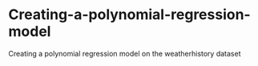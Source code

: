 # Creating-a-polynomial-regression-model
Creating a polynomial regression model on the weatherhistory dataset
